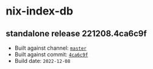 # nix-index-db
## standalone release 221208.4ca6c9f
- Built against channel: [`master`](https://github.com/nixos/nixpkgs/tree/master)
- Built against commit: [`4ca6c9f`](https://github.com/NixOS/nixpkgs/commit/4ca6c9fda41a10f93cb9ee89c6408c6ec8492222)
- Build date: `2022-12-08`
